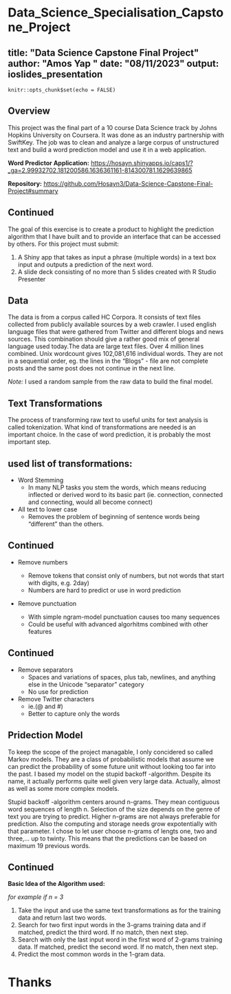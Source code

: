 # Data_Science_Specialisation_Capstone_Project
title: "Data Science Capstone Final Project"
author: "Amos Yap "
date: "08/11/2023"
output: ioslides_presentation
---
```{r setup, include=FALSE}
knitr::opts_chunk$set(echo = FALSE)
```


## Overview

This project was the final part of a 10 course Data Science track by Johns Hopkins University on Coursera. It was done as an industry partnership with SwiftKey. The job was to clean and analyze a large corpus of unstructured text and build a word prediction model and use it in a web application.

**Word Predictor Application:** https://hosayn.shinyapps.io/caps1/?_ga=2.99932702.181200586.1636361161-814300781.1629639865

**Repository:** https://github.com/Hosayn3/Data-Science-Capstone-Final-Project#summary

Continued
---


The goal of this exercise is to create a product to highlight the prediction algorithm that I have built and to provide an interface that can be accessed by others. For this project must submit:

1. A Shiny app that takes as input a phrase (multiple words) in a text box input and outputs a prediction of the next word.
2. A slide deck consisting of no more than 5 slides created with R Studio Presenter 


## Data

The data is from a corpus called HC Corpora. It consists of text files collected from publicly available sources by a web crawler. I used english language files that were gathered from Twitter and different blogs and news sources. This combination should give a rather good mix of general language used today.The data are large text files. Over 4 million lines combined. Unix wordcount gives 102,081,616 individual words. They are not in a sequential order, eg. the lines in the “Blogs” - file are not complete posts and the same post does not continue in the next line.

*Note:* I used a random sample from the raw data to build the final model.

## Text Transformations

The process of transforming raw text to useful units for text analysis is called tokenization. What kind of transformations are needed is an important choice. In the case of word prediction, it is probably the most important step.



## used list of transformations:

- Word Stemming
    - In many NLP tasks you stem the words, which means reducing inflected or derived word to its basic part (ie. connection, connected and connecting, would all become connect)
- All text to lower case
    - Removes the problem of beginning of sentence words being “different” than the others.
    
Continued
---

- Remove numbers
    - Remove tokens that consist only of numbers, but not words that start with digits, e.g. 2day)
    - Numbers are hard to predict or use in word prediction
    
- Remove punctuation
    - With simple ngram-model punctuation causes too many sequences
    - Could be useful with advanced algorhitms combined with other features

Continued
---

- Remove separators
    - Spaces and variations of spaces, plus tab, newlines, and anything else in the Unicode “separator” category
    - No use for prediction
- Remove Twitter characters
    - ie.(@ and #)
    - Better to capture only the words
    

## Pridection Model

To keep the scope of the project managable, I only concidered so called Markov models. They are a class of probabilistic models that assume we can predict the probability of some future unit without looking too far into the past. I based my model on the stupid backoff -algorithm. Despite its name, it actually performs quite well given very large data. Actually, almost as well as some more complex models.

Stupid backoff -algorithm centers around n-grams. They mean contiguous word sequences of length n. Selection of the size depends on the genre of text you are trying to predict. Higher n-grams are not always preferable for prediction. Also the computing and storage needs grow expotentially with that parameter. I chose to let user choose n-grams of lengts one, two and three,... up to twinty. This means that the predictions can be based on maximum 19 previous words.


Continued
---
**Basic Idea of the Algorithm used:**

*for example if n = 3*

1. Take the input and use the same text transformations as for the training data and return last two words.
2. Search for two first input words in the 3-grams training data and if matched, predict the third word. If no match, then next step.
3. Search with only the last input word in the first word of 2-grams training data. If matched, predict the second word. If no match, then next step.
4. Predict the most common words in the 1-gram data.

Thanks
=======================================================
